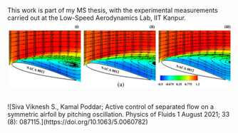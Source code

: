 This work is part of my MS thesis, with the experimental measurements carried out at the Low-Speed Aerodynamics Lab, IIT Kanpur.<br />
![Model](https://github.com/siva-viknesh/Experiments_Pitching_Airfoil/blob/main/Pressure_Measurements/Figure.jpeg)

<br />
![Siva Viknesh S., Kamal Poddar; Active control of separated flow on a symmetric airfoil by pitching oscillation. Physics of Fluids 1 August 2021; 33 (8): 087115.](https://doi.org/10.1063/5.0060782)
